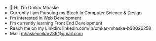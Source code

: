 - 👋 Hi, I’m Omkar Mhaske
- Currently I am Pursuing my Btech In Computer Science & Design
-  I’m interested in Web Development
-  I’m currently learning Front End Development
-  Reach me on my Linkdin: linkedin.com/in/omkar-mhaske-b90026258
-  Mail: mhaskeomkar239@gmail.com
<!---
OSM2030/OSM2030 is a ✨ special ✨ repository because its `README.md` (this file) appears on your GitHub profile.
You can click the Preview link to take a look at your changes.
--->
